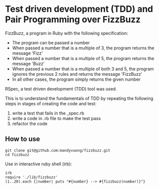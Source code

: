# Test driven development (TDD) and Pair Programming over FizzBuzz

FizzBuzz, a program in Ruby with the following specification:

- The program can be passed a number
- When passed a number that is a multiple of 3, the program returns the message 'Fizz'
- When passed a number that is a multiple of 5, the program returns the message 'Buzz'
- When passed a number that is a multiple of both 3 and 5, the program ignores the previous 2 rules and returns the message 'FizzBuzz'
- In all other cases, the program simply returns the given number

RSpec, a test driven development (TDD) tool was used.

This is to understand the fundamentals of TDD by repeating the following steps in stages of creating the code and test:

1. write a test that fails in the \_spec.rb
2. write a code in .rb file to make the test pass
3. refactor the code

## How to use

```shell
git clone git@github.com:mandyvuong/fizzbuzz.git
cd fizzbuzz
```

Use in interactive ruby shell (irb):

```shell
irb
require './lib/fizzbuzz'
(1..20).each {|number| puts "#{number} --> #{fizzbuzz(number)}"}
```
